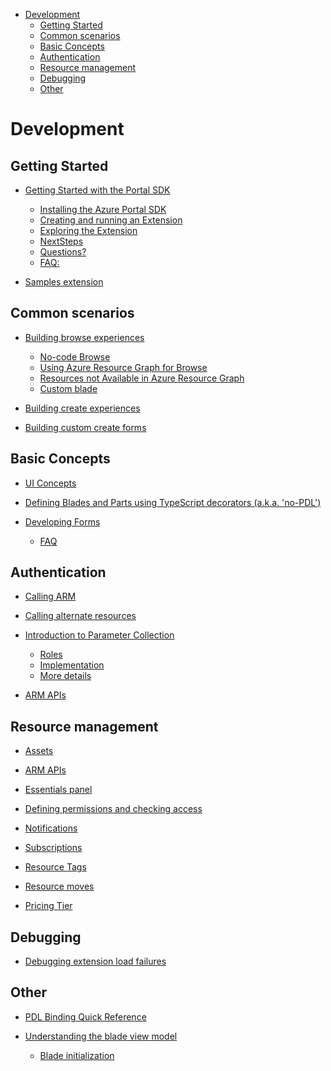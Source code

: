 * [Development](#development)
    * [Getting Started](#development-getting-started)
    * [Common scenarios](#development-common-scenarios)
    * [Basic Concepts](#development-basic-concepts)
    * [Authentication](#development-authentication)
    * [Resource management](#development-resource-management)
    * [Debugging](#development-debugging)
    * [Other](#development-other)


<a name="development"></a>
# Development

<a name="development-getting-started"></a>
## Getting Started

* [Getting Started with the Portal SDK](top-extensions-getting-started.md#getting-started-with-the-portal-sdk)
    * [Installing the Azure Portal SDK](top-extensions-getting-started.md#installing-the-azure-portal-sdk)
    * [Creating and running an Extension](top-extensions-getting-started.md#creating-and-running-an-extension)
    * [Exploring the Extension](top-extensions-getting-started.md#exploring-the-extension)
    * [NextSteps](top-extensions-getting-started.md#nextsteps)
    * [Questions?](top-extensions-getting-started.md#questions)
    * [FAQ:](top-extensions-getting-started.md#faq)

* [Samples extension](portalfx-sample-extensions.md#samples-extension)


<a name="development-common-scenarios"></a>
## Common scenarios
* [Building browse experiences](portalfx-browse.md#building-browse-experiences)
    * [No-code Browse](portalfx-browse.md#no-code-browse)
    * [Using Azure Resource Graph for Browse](portalfx-browse.md#using-azure-resource-graph-for-browse)
    * [Resources not Available in Azure Resource Graph](portalfx-browse.md#resources-not-available-in-azure-resource-graph)
    * [Custom blade](portalfx-browse.md#custom-blade)

* [Building create experiences](portalfx-create.md#building-create-experiences)
* [Building custom create forms](portalfx-create.md#building-custom-create-forms)


<a name="development-basic-concepts"></a>
## Basic Concepts
* [UI Concepts](portalfx-ui-concepts.md#ui-concepts)

* [Defining Blades and Parts using TypeScript decorators (a.k.a. 'no-PDL')](portalfx-no-pdl-programming.md#defining-blades-and-parts-using-typescript-decorators-a-k-a-no-pdl)



* [Developing Forms](portalfx-forms.md#developing-forms)
    * [FAQ](portalfx-forms.md#faq)



<a name="development-authentication"></a>
## Authentication
* [Calling ARM](portalfx-authentication.md#calling-arm)
* [Calling alternate resources](portalfx-authentication.md#calling-alternate-resources)


* [Introduction to Parameter Collection](portalfx-parameter-collection-overview.md#introduction-to-parameter-collection)
    * [Roles](portalfx-parameter-collection-overview.md#roles)
    * [Implementation](portalfx-parameter-collection-overview.md#implementation)
    * [More details](portalfx-parameter-collection-overview.md#more-details)

* [ARM APIs](portalfx-provisioning-arm.md#arm-apis)


<a name="development-resource-management"></a>
## Resource management
* [Assets](portalfx-assets.md#assets)

* [ARM APIs](portalfx-provisioning-arm.md#arm-apis)

* [Essentials panel](portalfx-essentials.md#essentials-panel)


* [Defining permissions and checking access](portalfx-permissions.md#defining-permissions-and-checking-access)

* [Notifications](portalfx-notifications.md#notifications)

* [Subscriptions](portalfx-subscriptions.md#subscriptions)

* [Resource Tags](portalfx-tags.md#resource-tags)

* [Resource moves](portalfx-resourcemove.md#resource-moves)

* [Pricing Tier](portalfx-extension-pricing-tier.md#pricing-tier)


<a name="development-debugging"></a>
## Debugging

* [Debugging extension load failures](portalfx-debugging-extension-load-failures.md#debugging-extension-load-failures)



<a name="development-other"></a>
## Other
* [PDL Binding Quick Reference](portalfx-binding-reference.md#pdl-binding-quick-reference)

* [Understanding the blade view model](portalfx-blade-viewmodel.md#understanding-the-blade-view-model)
    * [Blade initialization](portalfx-blade-viewmodel.md#blade-initialization)



